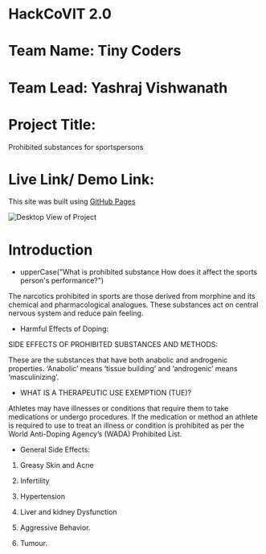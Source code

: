 # HackCoVIT 2.0

# Team Name: Tiny Coders
# Team Lead: Yashraj Vishwanath

# Project Title:
Prohibited substances for sportspersons

# Live Link/ Demo Link:
This site was built using [GitHub Pages](https://yashrajv17.github.io/gym_website/)

![Desktop View of Project](https://user-images.githubusercontent.com/91608542/161697361-d24668bf-6c63-41fe-968a-d4588cbd47ff.png)

# Introduction

-  upperCase("What is prohibited substance How does it affect the sports person's performance?")

The narcotics prohibited in sports are those derived from morphine and its chemical and pharmacological analogues. These substances act on central nervous system and reduce pain feeling.
 - Harmful Effects of Doping:
  
SIDE EFFECTS OF PROHIBITED SUBSTANCES AND METHODS:

These are the substances that have both anabolic and androgenic properties. ‘Anabolic’ means ‘tissue building’ and ‘androgenic’ means ‘masculinizing’.
 - WHAT IS A THERAPEUTIC USE EXEMPTION (TUE)? 

Athletes may have illnesses or conditions that require them to take medications or undergo procedures. If the medication or method an athlete is required to use to treat an illness or condition is prohibited as per the World Anti-Doping Agency’s (WADA) Prohibited List.

 - General Side Effects:
1. Greasy Skin and Acne

2. Infertility

3. Hypertension

4. Liver and kidney Dysfunction

5. Aggressive Behavior.

6. Tumour.

